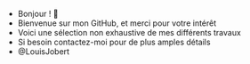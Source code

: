 - Bonjour ! 👋
- Bienvenue sur mon GitHub, et merci pour votre intérêt
- Voici une sélection non exhaustive de mes différents travaux
- Si besoin contactez-moi pour de plus amples détails
- @LouisJobert

<!---
LouisJobert/LouisJobert is a ✨ special ✨ repository because its `README.md` (this file) appears on your GitHub profile.
You can click the Preview link to take a look at your changes.
--->
